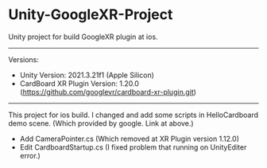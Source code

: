# Unity-GoogleXR-Project
 Unity project for build GoogleXR plugin at ios.

---
Versions:
- Unity Version: 2021.3.21f1 (Apple Silicon)
- CardBoard XR Plugin Version: 1.20.0
(https://github.com/googlevr/cardboard-xr-plugin.git)

---
This project for ios build.
I changed and add some scripts in HelloCardboard demo scene. (Which provided by google. Link at above.)

- Add CameraPointer.cs (Which removed at XR Plugin version 1.12.0)
- Edit CardboardStartup.cs (I fixed problem that running on UnityEditer error.)